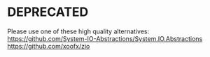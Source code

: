 # DEPRECATED

Please use one of these high quality alternatives:
https://github.com/System-IO-Abstractions/System.IO.Abstractions
https://github.com/xoofx/zio
